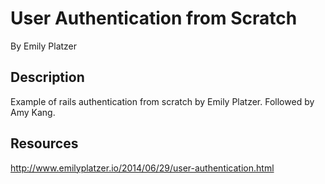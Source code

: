 <h1>User Authentication from Scratch</h1>

By Emily Platzer

<h2>Description</h2>

Example of rails authentication from scratch by Emily Platzer. Followed by Amy Kang.

<h2>Resources</h2>

http://www.emilyplatzer.io/2014/06/29/user-authentication.html
